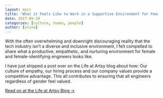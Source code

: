 ```yaml
---
layout: epic
title: "What it Feels Like to Work in a Supportive Environment for Female Engineers"
date: 2017-09-29
categories: [culture, teams, people]
author: [xtina]
---
```


With the often overwhelming and downright discouraging reality that the tech industry isn’t a diverse and inclusive environment, I felt compelled to share what a productive, empathetic, and nurturing environment for female and female-identifying engineers looks like.

I have just shipped a post over on the Life at Artsy blog about how: Our culture of empathy, our hiring process and our company values provide a competitive advantage. This all contributes to ensuring that all engineers regardless of gender feel valued. 

<a href="https://medium.com/artsy-blog/what-it-feels-like-to-work-in-a-supportive-environment-for-female-engineers-3c994a001007">Read on at the Life at Artsy Blog →</a>
